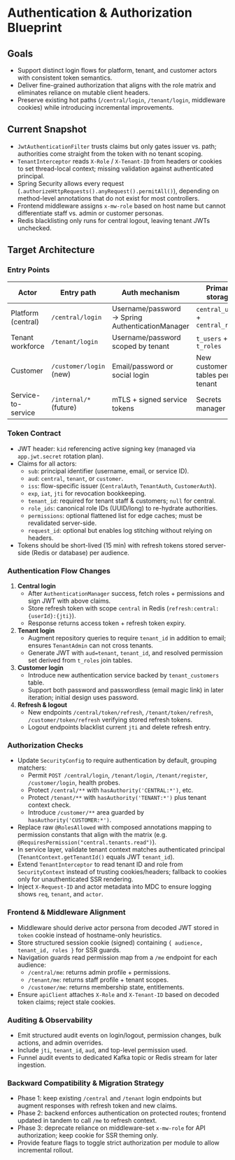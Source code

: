 # Authentication & Authorization Blueprint

## Goals
- Support distinct login flows for platform, tenant, and customer actors with consistent token semantics.
- Deliver fine-grained authorization that aligns with the role matrix and eliminates reliance on mutable client headers.
- Preserve existing hot paths (`/central/login`, `/tenant/login`, middleware cookies) while introducing incremental improvements.

## Current Snapshot
- `JwtAuthenticationFilter` trusts claims but only gates issuer vs. path; authorities come straight from the token with no tenant scoping.
- `TenantInterceptor` reads `X-Role` / `X-Tenant-ID` from headers or cookies to set thread-local context; missing validation against authenticated principal.
- Spring Security allows every request (`.authorizeHttpRequests().anyRequest().permitAll()`), depending on method-level annotations that do not exist for most controllers.
- Frontend middleware assigns `x-mw-role` based on host name but cannot differentiate staff vs. admin or customer personas.
- Redis blacklisting only runs for central logout, leaving tenant JWTs unchecked.

## Target Architecture
### Entry Points
| Actor | Entry path | Auth mechanism | Primary storage |
| --- | --- | --- | --- |
| Platform (central) | `/central/login` | Username/password → Spring AuthenticationManager | `central_users` + `central_roles` |
| Tenant workforce | `/tenant/login` | Username/password scoped by tenant | `t_users` + `t_roles` |
| Customer | `/customer/login` (new) | Email/password or social login | New customer tables per tenant |
| Service-to-service | `/internal/*` (future) | mTLS + signed service tokens | Secrets manager |

### Token Contract
- JWT header: `kid` referencing active signing key (managed via `app.jwt.secret` rotation plan).
- Claims for all actors:
  - `sub`: principal identifier (username, email, or service ID).
  - `aud`: `central`, `tenant`, or `customer`.
  - `iss`: flow-specific issuer (`CentralAuth`, `TenantAuth`, `CustomerAuth`).
  - `exp`, `iat`, `jti` for revocation bookkeeping.
  - `tenant_id`: required for tenant staff & customers; `null` for central.
  - `role_ids`: canonical role IDs (UUID/long) to re-hydrate authorities.
  - `permissions`: optional flattened list for edge caches; must be revalidated server-side.
  - `request_id`: optional but enables log stitching without relying on headers.
- Tokens should be short-lived (15 min) with refresh tokens stored server-side (Redis or database) per audience.

### Authentication Flow Changes
1. **Central login**
   - After `AuthenticationManager` success, fetch roles + permissions and sign JWT with above claims.
   - Store refresh token with scope `central` in Redis (`refresh:central:{userId}:{jti}`).
   - Response returns access token + refresh token expiry.
2. **Tenant login**
   - Augment repository queries to require `tenant_id` in addition to email; ensures `TenantAdmin` can not cross tenants.
   - Generate JWT with `aud=tenant`, `tenant_id`, and resolved permission set derived from `t_roles` join tables.
3. **Customer login**
   - Introduce new authentication service backed by `tenant_customers` table.
   - Support both password and passwordless (email magic link) in later iteration; initial design uses password.
4. **Refresh & logout**
   - New endpoints `/central/token/refresh`, `/tenant/token/refresh`, `/customer/token/refresh` verifying stored refresh tokens.
   - Logout endpoints blacklist current `jti` and delete refresh entry.

### Authorization Checks
- Update `SecurityConfig` to require authentication by default, grouping matchers:
  - Permit `POST /central/login`, `/tenant/login`, `/tenant/register`, `/customer/login`, health probes.
  - Protect `/central/**` with `hasAuthority('CENTRAL:*')`, etc.
  - Protect `/tenant/**` with `hasAuthority('TENANT:*')` plus tenant context check.
  - Introduce `/customer/**` area guarded by `hasAuthority('CUSTOMER:*')`.
- Replace raw `@RolesAllowed` with composed annotations mapping to permission constants that align with the matrix (e.g. `@RequiresPermission("central.tenants.read")`).
- In service layer, validate tenant context matches authenticated principal (`TenantContext.getTenantId()` equals JWT `tenant_id`).
- Extend `TenantInterceptor` to read tenant ID and role from `SecurityContext` instead of trusting cookies/headers; fallback to cookies only for unauthenticated SSR rendering.
- Inject `X-Request-ID` and actor metadata into MDC to ensure logging shows `req`, `tenant`, and `actor`.

### Frontend & Middleware Alignment
- Middleware should derive actor persona from decoded JWT stored in `token` cookie instead of hostname-only heuristics.
- Store structured session cookie (signed) containing `{ audience, tenant_id, roles }` for SSR guards.
- Navigation guards read permission map from a `/me` endpoint for each audience:
  - `/central/me`: returns admin profile + permissions.
  - `/tenant/me`: returns staff profile + tenant scopes.
  - `/customer/me`: returns membership state, entitlements.
- Ensure `apiClient` attaches `X-Role` and `X-Tenant-ID` based on decoded token claims; reject stale cookies.

### Auditing & Observability
- Emit structured audit events on login/logout, permission changes, bulk actions, and admin overrides.
- Include `jti`, `tenant_id`, `aud`, and top-level permission used.
- Funnel audit events to dedicated Kafka topic or Redis stream for later ingestion.

### Backward Compatibility & Migration Strategy
- Phase 1: keep existing `/central` and `/tenant` login endpoints but augment responses with refresh token and new claims.
- Phase 2: backend enforces authentication on protected routes; frontend updated in tandem to call `/me` to refresh context.
- Phase 3: deprecate reliance on middleware-set `x-mw-role` for API authorization; keep cookie for SSR theming only.
- Provide feature flags to toggle strict authorization per module to allow incremental rollout.
